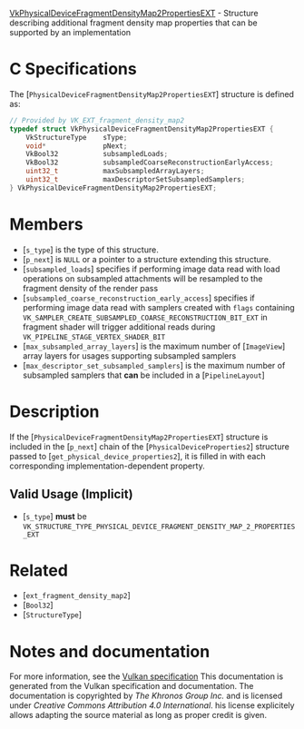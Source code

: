 [VkPhysicalDeviceFragmentDensityMap2PropertiesEXT](https://www.khronos.org/registry/vulkan/specs/1.3-extensions/man/html/VkPhysicalDeviceFragmentDensityMap2PropertiesEXT.html) - Structure describing additional fragment density map properties that can be supported by an implementation

# C Specifications
The [`PhysicalDeviceFragmentDensityMap2PropertiesEXT`] structure is
defined as:
```c
// Provided by VK_EXT_fragment_density_map2
typedef struct VkPhysicalDeviceFragmentDensityMap2PropertiesEXT {
    VkStructureType    sType;
    void*              pNext;
    VkBool32           subsampledLoads;
    VkBool32           subsampledCoarseReconstructionEarlyAccess;
    uint32_t           maxSubsampledArrayLayers;
    uint32_t           maxDescriptorSetSubsampledSamplers;
} VkPhysicalDeviceFragmentDensityMap2PropertiesEXT;
```

# Members
- [`s_type`] is the type of this structure.
- [`p_next`] is `NULL` or a pointer to a structure extending this structure.
- [`subsampled_loads`] specifies if performing image data read with load operations on subsampled attachments will be resampled to the fragment density of the render pass
- [`subsampled_coarse_reconstruction_early_access`] specifies if performing image data read with samplers created with `flags` containing `VK_SAMPLER_CREATE_SUBSAMPLED_COARSE_RECONSTRUCTION_BIT_EXT` in fragment shader will trigger additional reads during `VK_PIPELINE_STAGE_VERTEX_SHADER_BIT`
- [`max_subsampled_array_layers`] is the maximum number of [`ImageView`] array layers for usages supporting subsampled samplers
- [`max_descriptor_set_subsampled_samplers`] is the maximum number of subsampled samplers that  **can**  be included in a [`PipelineLayout`]

# Description
If the [`PhysicalDeviceFragmentDensityMap2PropertiesEXT`] structure is included in the [`p_next`] chain of the
[`PhysicalDeviceProperties2`] structure passed to
[`get_physical_device_properties2`], it is filled in with each
corresponding implementation-dependent property.
## Valid Usage (Implicit)
-  [`s_type`] **must**  be `VK_STRUCTURE_TYPE_PHYSICAL_DEVICE_FRAGMENT_DENSITY_MAP_2_PROPERTIES_EXT`

# Related
- [`ext_fragment_density_map2`]
- [`Bool32`]
- [`StructureType`]

# Notes and documentation
For more information, see the [Vulkan specification](https://www.khronos.org/registry/vulkan/specs/1.3-extensions/html/vkspec.html)
This documentation is generated from the Vulkan specification and documentation.
The documentation is copyrighted by *The Khronos Group Inc.* and is licensed under *Creative Commons Attribution 4.0 International*.
his license explicitely allows adapting the source material as long as proper credit is given.
        